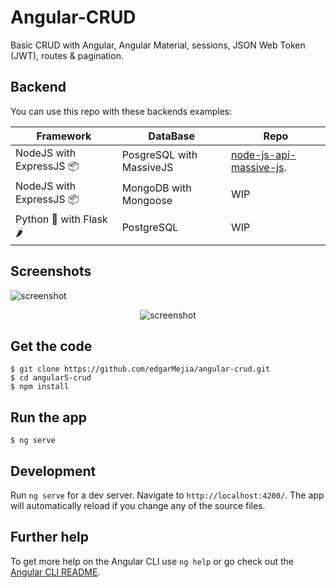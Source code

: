 # Angular-CRUD

Basic CRUD with Angular, Angular Material, sessions, JSON Web Token (JWT), routes & pagination.

## Backend
You can use this repo with these backends examples:

| Framework | DataBase | Repo |
| --- | --- | --- |
| NodeJS with ExpressJS 📦 | PosgreSQL with MassiveJS | [node-js-api-massive-js](https://github.com/edgarMejia/node-js-api-massive-js). |
| NodeJS with ExpressJS 📦 | MongoDB with Mongoose | WIP |
| Python 🐍 with Flask 🌶 | PostgreSQL | WIP |

## Screenshots

<p>
    <img src="/capturas/login.png" alt="screenshot" align="center">
</p>
<p align="center">
    <img src="/capturas/grid-v3.png" alt="screenshot" align="center">
</p>

## Get the code

```
$ git clone https://github.com/edgarMejia/angular-crud.git
$ cd angular5-crud
$ npm install
```

## Run the app

```
$ ng serve
```

## Development

Run `ng serve` for a dev server. Navigate to `http://localhost:4200/`. The app will automatically reload if you change any of the source files.

## Further help

To get more help on the Angular CLI use `ng help` or go check out the [Angular CLI README](https://github.com/angular/angular-cli/blob/master/README.md).

